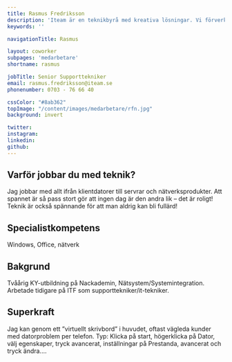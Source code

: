 ```yaml
---
title: Rasmus Fredriksson
description: 'Iteam är en teknikbyrå med kreativa lösningar. Vi förverkligar dina idéer.'
keywords: ''

navigationTitle: Rasmus

layout: coworker
subpages: 'medarbetare'
shortname: rasmus

jobTitle: Senior Supporttekniker
email: rasmus.fredriksson@iteam.se
phonenumber: 0703 - 76 66 40

cssColor: "#8ab362"
topImage: "/content/images/medarbetare/rfn.jpg"
background: invert

twitter:
instagram:
linkedin:
github:
---
```


## Varför jobbar du med teknik?
Jag jobbar med allt ifrån klientdatorer till servrar och nätverksprodukter. Att spannet är så pass stort gör att ingen dag är den andra lik – det är roligt! Teknik är också spännande för att man aldrig kan bli fullärd!

## Specialistkompetens
Windows, Office, nätverk

## Bakgrund
Tvåårig KY-utbildning på Nackademin, Nätsystem/Systemintegration. Arbetade tidigare på ITF som supporttekniker/it-tekniker.

## Superkraft
Jag kan genom ett ”virtuellt skrivbord” i huvudet, oftast vägleda kunder med datorproblem per telefon. Typ: Klicka på start, högerklicka på Dator, välj egenskaper, tryck avancerat, inställningar på Prestanda, avancerat och tryck ändra....